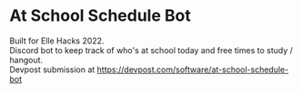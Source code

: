 # At School Schedule Bot
Built for Elle Hacks 2022.  
Discord bot to keep track of who's at school today and free times to study / hangout.  
Devpost submission at https://devpost.com/software/at-school-schedule-bot
